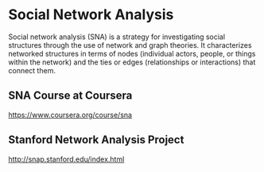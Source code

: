 # Social Network Analysis

Social network analysis (SNA) is a strategy for investigating social structures through the use of network and graph theories. It characterizes networked structures in terms of nodes (individual actors, people, or things within the network) and the ties or edges (relationships or interactions) that connect them.

## SNA Course at Coursera
https://www.coursera.org/course/sna

## Stanford Network Analysis Project
http://snap.stanford.edu/index.html


